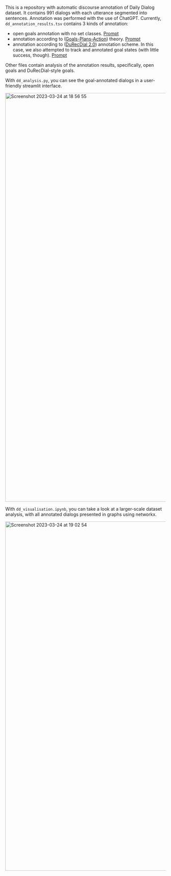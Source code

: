 This is a repository with automatic discourse annotation of Daily Dialog dataset. It contains 991 dialogs with each utterance segmented into sentences. Annotation was performed with the use of ChatGPT. Currently, `dd_annotation_results.tsv` contains 3 kinds of annotation:
- open goals annotation with no set classes. [Prompt](https://github.com/NikaSmilga/dialog_graphs/blob/main/prompts/open_goals.txt)
- annotation according to ([Goals-Plans-Action](https://en.wikipedia.org/wiki/Goals,_plans,_action_theory)) theory. [Prompt](https://github.com/NikaSmilga/dialog_graphs/blob/main/prompts/gpa_theory.txt)
- annotation according to ([DuRecDial 2.0](https://github.com/liuzeming01/DuRecDial)) annotation scheme. In this case, we also attempted to track and annotated goal states (with little success, though). [Prompt](https://github.com/NikaSmilga/dialog_graphs/blob/main/prompts/durecdial_and_state.txt)

Other files contain analysis of the annotation results, specifically, open goals and DuRecDial-style goals.

With `dd_analysis.py`, you can see the goal-annotated dialogs in a user-friendly streamlit interface.

<img width="1282" alt="Screenshot 2023-03-24 at 18 56 55" src="https://user-images.githubusercontent.com/42929200/227577449-55d6afcc-4e77-485d-ad04-f3a62ba1c454.png">

With `dd_visualisation.ipynb`, you can take a look at a larger-scale dataset analysis, with all annotated dialogs presented in graphs using networkx.

<img width="1095" alt="Screenshot 2023-03-24 at 19 02 54" src="https://user-images.githubusercontent.com/42929200/227579029-39b66909-5dcf-4598-8d15-10b368da8a63.png">

